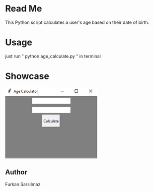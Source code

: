 # Read Me
This Python script calculates a user's age based on their date of birth.
# Usage
just run " python age_calculate.py " in terminal
# Showcase
![alt text](image-1.png)
## Author
Furkan Sarsilmaz
